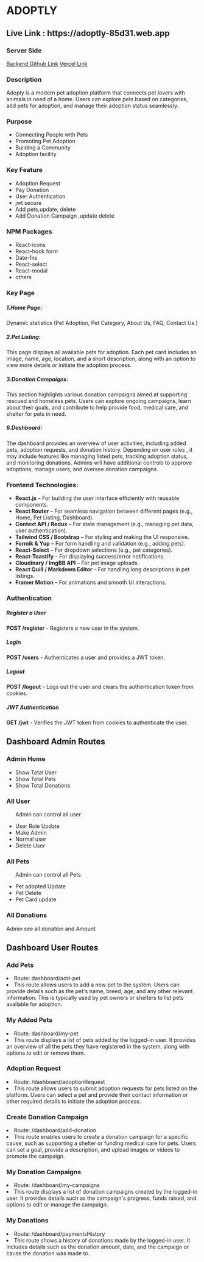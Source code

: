 <div> 
   <h1 className="font-bold">
ADOPTLY </h1>

   <h2>
   Live Link : https://adoptly-85d31.web.app </h2> 
    <h3 className="font-semibold">Server Side</h3>
    <a href="https://github.com/mahmudrkb/adoptly-server-12" target="_blank"
      >Backend Github Link</a
    >
    <a href="https://adoptly-server.vercel.app" target="_blank">Vercel Link</a> 

   <div> 
 <h3 className="font-semibold">Description</h3>
 <p>Adoply is a modern pet adoption platform that connects pet lovers with animals in need of a home. Users can explore pets based on categories, add pets for adoption, and manage their adoption status seamlessly.</p>
 </div>


</div>
<div>
    <h3 className="font-semibold"> Purpose</h3>
      <ul>
        <li>Connecting People with Pets</li>
        <li>Promoting Pet Adoption</li>
        <li> Building a Community</li>
        <li> Adoption facility</li>
      </ul>
</div>

<div>
    <h3 className="font-semibold">Key  Feature</h3>
    <ul>
    <li> Adoption Request  </li>
    <li> Pay Donation   </li>
      <li>User Authentication</li>
      <li> jwt  secure</li>
      <li> Add pets,update, delete </li>
      <li> Add Donation Campaign ,update delete</li>
    </ul>
</div>

<div>
    <h3 className="font-semibold">NPM Packages</h3>
    <ul>
     <li> React-icons</li>
     <li>React-hook form </li>
     <li>Date-fns </li>
     <li>React-select </li>
     <li>React-modal </li>
     <li>others </li>
    </ul>
</div>



<div>
 <h3 className="font-semibold"> Key Page </h3>
  <h5>1.Home Page:</h5>
  <p>Dynamic statistics  (Pet Adoption, Pet Category, About Us, FAQ, Contact Us )</p>

  <h5>2.Pet Listing:</h5>
  <p>This page displays all available pets for adoption. Each pet card includes an image, name, age, location, and a short description, along with an option to view more details or initiate the adoption process. </p>
  <h5>3.Donation Campaigns:</h5>
  <p>This section highlights various donation campaigns aimed at supporting rescued and homeless pets. Users can explore ongoing campaigns, learn about their goals, and contribute to help provide food, medical care, and shelter for pets in need.</p>
  <h5>6.Dashboard:</h5>
  <p>The dashboard provides an overview of user activities, including added pets, adoption requests, and donation history. Depending on user roles , it may include features like managing listed pets, tracking adoption status, and monitoring donations. Admins will have additional controls to approve adoptions, manage users, and oversee donation campaigns.</p>
  </div>

  <div>

 <h3 class="font-semibold">Frontend Technologies:</h3>
  <ul>
    <li><strong>React.js</strong> – For building the user interface efficiently with reusable components.</li>
    <li><strong>React Router</strong> – For seamless navigation between different pages (e.g., Home, Pet Listing, Dashboard).</li>
    <li><strong>Context API / Redux</strong> – For state management (e.g., managing pet data, user authentication).</li>
    <li><strong>Tailwind CSS / Bootstrap</strong> – For styling and making the UI responsive.</li>
    <li><strong>Formik & Yup</strong> – For form handling and validation (e.g., adding pets).</li>
    <li><strong>React-Select</strong> – For dropdown selections (e.g., pet categories).</li>
    <li><strong>React-Toastify</strong> – For displaying success/error notifications.</li>
    <li><strong>Cloudinary / ImgBB API</strong> – For pet image uploads.</li>
    <li><strong>React Quill / Markdown Editor</strong> – For handling long descriptions in pet listings.</li>
    <li><strong>Framer Motion</strong> – For animations and smooth UI interactions.</li>
  </ul>
  </div>
  
<div>
  <h3 class="font-semibold">Authentication</h3>

  <h5>Register a User</h5>
  <p><strong>POST /register</strong> - Registers a new user in the system.</p>

  <h5>Login</h5>
  <p><strong>POST /users</strong> - Authenticates a user and provides a JWT token.</p>

  <h5>Logout</h5>
  <p><strong>POST /logout</strong> - Logs out the user and clears the authentication token from cookies.</p>

  <h5>JWT Authentication</h5>
  <p><strong>GET /jwt</strong> - Verifies the JWT token from cookies to authenticate the user.</p>
  </div>

  <div>
      <h2>Dashboard Admin Routes</h2>
      <div>
        <h3 className="semi-bold">Admin Home</h3>
        <ul>
          <li>Show Total User</li>
          <li>Show Total Pets</li>
          <li>Show Total Donations</li>
        </ul>
      </div>

   <div>
        <h3 className="semi-bold">All User</h3>
        <ul>
          <p>Admin can control all user </p>
          <li>User Role Update</li>
          <li>Make Admin</li>
          <li>Normal user</li>
          <li>Delete User</li>
        </ul>
    </div>

  <div>
        <h3 className="semi-bold">All Pets</h3>
        <ul>
          <p>Admin can control all Pets </p>
          <li>Pet adopted  Update</li>
          <li>Pet Delete</li>
          <li>Pet Card update </li>
           </ul>

   </div>

  <div>
        <h3 className="semi-bold">All Donations</h3>
        <p>
          Admin see all donation  and Amount
        </p>
    </div>
</div>
<div>
      <h2>Dashboard User Routes</h2>
      <div>
        <h3 className="semi-bold">Add Pets</h3>
        <li>
          <span className="semi-bold">Route:</span>
          dashboard/add-pet
        </li>
        <li>
          This route allows users to add a new pet to the system. Users can
          provide details such as the pet's name, breed, age, and any other
          relevant information. This is typically used by pet owners or shelters
          to list pets available for adoption.
        </li>
      </div>

  <div>
        <h3 className="semi-bold">My Added Pets</h3>
        <li>
           <span className="semi-bold">Route:</span>
          dashboard/my-pet
        </li>
        <li>
          This route displays a list of pets added by the logged-in user. It
          provides an overview of all the pets they have registered in the
          system, along with options to edit or remove them.
        </li>
      </div>
      <div>
        <h3 className="semi-bold">Adoption Request</h3>
        <li>
           <span className="semi-bold">Route:</span>
          /dashboard/adoptionRequest
        </li>
        <li>
          This route allows users to submit adoption requests for pets listed on the platform. Users can select a pet and provide their contact information or other required details to initiate the adoption process.
        </li>
      </div>
      <div>
        <h3 className="semi-bold">Create Donation Campaign</h3>
        <li>
          <span className="semi-bold">Route:</span>
          /dashboard/add-donation
        </li>
        <li>
          This route enables users to create a donation campaign for a specific cause, such as supporting a shelter or funding medical care for pets. Users can set a goal, provide a description, and upload images or videos to promote the campaign.
        </li>
      </div>
      <div>
        <h3 className="semi-bold">My Donation Campaigns</h3>
        <li>
          <span className="semi-bold">Route:</span>
          /dashboard/my-campaigns
        </li>
        <li>
          This route displays a list of donation campaigns created by the logged-in user. It provides details such as the campaign's progress, funds raised, and options to edit or manage the campaign.
        </li>
      </div>
      <div>
        <h3 className="semi-bold">My Donations</h3>
        <li>
           <span className="semi-bold">Route:</span>
         /dashboard/paymentsHistory
        </li>
        <li>
          This route shows a history of donations made by the logged-in user. It includes details such as the donation amount, date, and the campaign or cause the donation was made to.
        </li>
      </div>

</div>
